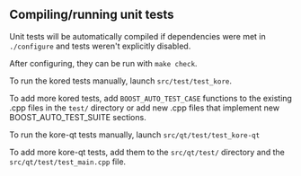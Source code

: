 Compiling/running unit tests
------------------------------------

Unit tests will be automatically compiled if dependencies were met in `./configure`
and tests weren't explicitly disabled.

After configuring, they can be run with `make check`.

To run the kored tests manually, launch `src/test/test_kore`.

To add more kored tests, add `BOOST_AUTO_TEST_CASE` functions to the existing
.cpp files in the `test/` directory or add new .cpp files that
implement new BOOST_AUTO_TEST_SUITE sections.

To run the kore-qt tests manually, launch `src/qt/test/test_kore-qt`

To add more kore-qt tests, add them to the `src/qt/test/` directory and
the `src/qt/test/test_main.cpp` file.
